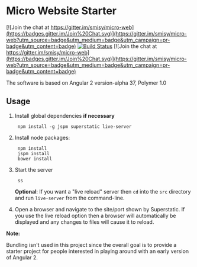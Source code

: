 # Micro Website Starter

[![Join the chat at https://gitter.im/smisy/micro-web](https://badges.gitter.im/Join%20Chat.svg)](https://gitter.im/smisy/micro-web?utm_source=badge&utm_medium=badge&utm_campaign=pr-badge&utm_content=badge)
[![Build Status](https://travis-ci.org/smisy/micro-web.svg?branch=master)](https://travis-ci.org/smisy/micro-web)
[![Join the chat at https://gitter.im/smisy/micro-web](https://badges.gitter.im/Join%20Chat.svg)](https://gitter.im/smisy/micro-web?utm_source=badge&utm_medium=badge&utm_campaign=pr-badge&utm_content=badge)

The software is based on Angular 2 version-alpha 37, Polymer 1.0

## Usage

1. Install global dependencies **if necessary**

        npm install -g jspm superstatic live-server

2. Install node packages:

        npm install
        jspm install
        bower install

3. Start the server

        ss

   **Optional**: If you want a "live reload" server then `cd` into the `src` directory and run `live-server` from the command-line.

4. Open a browser and navigate to the site/port shown by Superstatic.
If you use the live reload option then a browser will automatically be displayed and any changes to files will cause it to reload.


**Note:**

Bundling isn't used in this project since the overall goal is to provide a starter project for people interested in
playing around with an early version of Angular 2.
